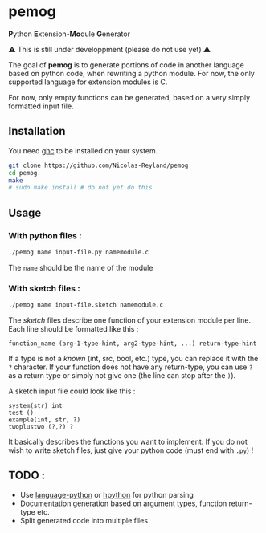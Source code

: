 # pemog
**P**ython **E**xtension-**Mo**dule **G**enerator

⚠️ This is still under developpment (please do not use yet) ⚠️

The goal of **pemog** is to generate portions of code in another language based on python code, when rewriting a python module. For now, the only supported language for extension modules is C.

For now, only empty functions can be generated, based on a very simply formatted input file.

## Installation
You need [ghc](https://www.haskell.org/ghc/) to be installed on your system.

```bash
git clone https://github.com/Nicolas-Reyland/pemog
cd pemog
make
# sudo make install # do not yet do this
```

## Usage

### With python files :
```bash
./pemog name input-file.py namemodule.c
```

The `name` should be the name of the module

### With sketch files :
```bash
./pemog name input-file.sketch namemodule.c
```

The *sketch* files describe one function of your extension module per line. Each line should be formatted like this :
```
function_name (arg-1-type-hint, arg2-type-hint, ...) return-type-hint
```
If a type is not a *known* (int, src, bool, etc.) type, you can replace it with the `?` character. If your function does not have any return-type, you can use `?` as a return type or simply not give one (the line can stop after the `)`).

A sketch input file could look like this :
```
system(str) int
test ()
example(int, str, ?)
twoplustwo (?,?) ?
```

It basically describes the functions you want to implement. If you do not wish to write sketch files, just give your python code (must end with `.py`) !

## TODO :
 * Use [language-python](https://github.com/bjpop/language-python) or [hpython](https://github.com/qfpl/hpython) for python parsing
 * Documentation generation based on argument types, function return-type etc.
 * Split generated code into multiple files
